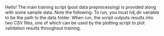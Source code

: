 Hello! The main training script (post data preprocessing) is provided along with some sample data.
Note the following:
To run, you must hd_dir variable to be the path to the data folder.
When run, the script outputs results into two CSV files, one of which can be used by the plotting script to plot validation results throughout training.
